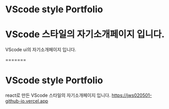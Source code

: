 # VScode style Portfolio
VScode 스타일의 자기소개페이지 입니다.
=======
VScode ui의 자기소개페이지 입니다.



=======
# VScode style Portfolio
react로 만든 VScode 스타일의 자기소개페이지 입니다.
https://jws020501-github-io.vercel.app


